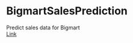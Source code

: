 # BigmartSalesPrediction
Predict sales data for Bigmart<br>
<a href="https://datahack.analyticsvidhya.com/contest/practice-problem-big-mart-sales-iii/#ProblemStatement">Link</a>

